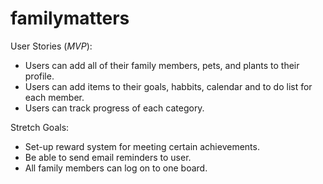 # familymatters

User Stories (*MVP*):

* Users can add all of their family members, pets, and plants to their profile.
* Users can add items to their goals, habbits, calendar and to do list for each member.
* Users can track progress of each category.

Stretch Goals: 

* Set-up reward system for meeting certain achievements. 
* Be able to send email reminders to user.
* All family members can log on to one board.

